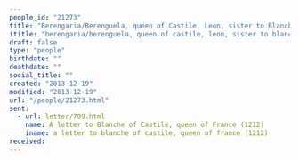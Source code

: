 ```yaml
---
people_id: "21273"
title: "Berengaria/Berenguela, queen of Castile, Leon, sister to Blanche queen of France"
ititle: "berengaria/berenguela, queen of castile, leon, sister to blanche queen of france"
draft: false
type: "people"
birthdate: ""
deathdate: ""
social_title: ""
created: "2013-12-19"
modified: "2013-12-19"
url: "/people/21273.html"
sent:
  - url: letter/709.html
    name: A letter to Blanche of Castile, queen of France (1212)
    iname: a letter to blanche of castile, queen of france (1212)
received:
---
```

